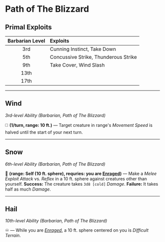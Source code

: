 # Path of The Blizzard

## Primal Exploits

| Barbarian Level | Exploits                             |
|:---------------:|:-------------------------------------|
|       3rd       | Cunning Instinct, Take Down          |
|       5th       | Concussive Strike, Thunderous Strike |
|       9th       | Take Cover, Wind Slash               |
|      13th       |                                      |
|      17th       |                                      |

---

## Wind
*3rd-level Ability (Barbarian, Path of The Blizzard)*

◻️ **(1/turn, range: 10 ft.)** — Target creature in range's *Movement Speed* is halved until the start of your next turn.

---

## Snow
*6th-level Ability (Barbarian, Path of The Blizzard)*

🔷 **(range: Self (10 ft. sphere), requries: you are [Enraged])** — Make a *Melee Exploit Attack* vs. *Reflex* in a 10 ft. sphere against creatures other than yourself. **Success:** The creature takes `3d8 [cold]` *Damage*. **Failure:** It takes half as much *Damage*.

---

## Hail
*10th-level Ability (Barbarian, Path of The Blizzard)*

♾️ — While you are *[Enraged]*, a 10 ft. sphere centered on you is *Difficult Terrain*.

[Enraged]: ../../../Rules/Conditions/Enraged.md
